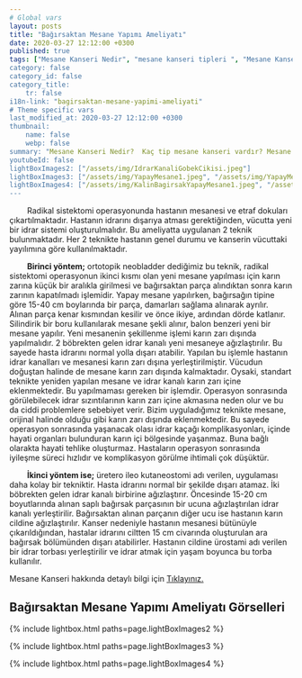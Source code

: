 ```yaml
---
# Global vars
layout: posts
title: "Bağırsaktan Mesane Yapımı Ameliyatı"
date: 2020-03-27 12:12:00 +0300
published: true
tags: ["Mesane Kanseri Nedir", "mesane kanseri tipleri ", "Mesane Kanseri neden olur", "Mesane kanseri ve sigara", "Mesane Kanseri belirti", "Mesane kanseri teşhis", "Mesane kanseri evre", "Mesane kanseri tedavi", "Mesane kanseri ameliyatı", "Mesane kanseri kapalı ameliyatı", "Mesane kanseri açık ameliyatı", "Radikal sistektomi nedir", "Radikal sistektomi ameliyatı", "Radikal sistektomi", "Mesane Kanseri", Bağırsaktan mesane yapılması", "Yapay mesane", "Yapay mesane ameliyatı", "Mesane kanseri radyoterapi", "Mesane kanseri kemoterapi" , "Mesane kanseri ameliyatı komplikasyonları", " Mesane kanseri yan etkileri"]
category: false
category_id: false
category_title:
    tr: false
i18n-link: "bagirsaktan-mesane-yapimi-ameliyati"
# Theme specific vars
last_modified_at: 2020-03-27 12:12:00 +0300
thumbnail:
    name: false
    webp: false
summary: "Mesane Kanseri Nedir?  Kaç tip mesane kanseri vardır? Mesane kanseri ve sigara? Mesane Kanseri belirtileri? Mesane kanseri teşhisi? Mesane kanseri evreleri? Mesane kanseri tedavisi, Mesane kanseri ameliyatı, Radikal sistektomi nedir? Radikal sistektomi ameliyatı nasıl yapılır? Bağırsaktan mesane yapılması, Yapay mesane"
youtubeId: false
lightBoxImages2: ["/assets/img/IdrarKanaliGobekCikisi.jpeg"]
lightBoxImages3: ["/assets/img/YapayMesane1.jpeg", "/assets/img/YapayMesane2.jpeg", "/assets/img/YapayMesane3.jpeg", "/assets/img/YapayMesane4.jpeg", "/assets/img/YapayMesane5.jpeg", "/assets/img/YapayMesane6.jpeg"]
lightBoxImages4: ["/assets/img/KalinBagirsakYapayMesane1.jpeg", "/assets/img/KalinBagirsakYapayMesane2.jpeg", "/assets/img/KalinBagirsakYapayMesane3.jpeg", "/assets/img/KalinBagirsakYapayMesane4.jpeg", "/assets/img/KalinBagirsakYapayMesane5.jpeg", "/assets/img/KalinBagirsakYapayMesane6.jpeg", "/assets/img/KalinBagirsakYapayMesane7.jpeg", "/assets/img/KalinBagirsakYapayMesane8.jpeg", "/assets/img/KalinBagirsakYapayMesane9.jpeg"]
---
```


&nbsp;&nbsp;&nbsp;&nbsp;&nbsp;&nbsp;&nbsp;&nbsp;Radikal sistektomi operasyonunda hastanın mesanesi ve etraf dokuları çıkartılmaktadır. Hastanın idrarını dışarıya atması gerektiğinden, vücutta yeni bir idrar sistemi oluşturulmalıdır. Bu ameliyatta uygulanan 2 teknik bulunmaktadır. Her 2 teknikte hastanın genel durumu ve kanserin vücuttaki yayılımına göre kullanılmaktadır.

&nbsp;&nbsp;&nbsp;&nbsp;&nbsp;&nbsp;&nbsp;&nbsp;**Birinci yöntem;** ortotopik neobladder dediğimiz bu teknik, radikal sistektomi operasyonun ikinci kısmı olan yeni mesane yapılması için karın zarına küçük bir aralıkla girilmesi ve bağırsaktan parça alındıktan sonra karın zarının kapatılmadı işlemidir. Yapay mesane yapılırken, bağırsağın tipine göre 15-40 cm boylarında bir parça, damarları sağlama alınarak ayrılır. Alınan parça kenar kısmından kesilir ve önce ikiye, ardından dörde katlanır. Silindirik bir boru kullanılarak mesane şekli alınır, balon benzeri yeni bir mesane yapılır. Yeni mesanenin şekillenme işlemi karın zarı dışında yapılmalıdır. 2 böbrekten gelen idrar kanalı yeni mesaneye ağızlaştırılır. Bu sayede hasta idrarını normal yolla dışarı atabilir. Yapılan bu işlemle hastanın idrar kanalları ve mesanesi karın zarı dışına yerleştirilmiştir. Vücudun doğuştan halinde de mesane karın zarı dışında kalmaktadır. Oysaki, standart teknikte yeniden yapılan mesane ve idrar kanalı karın zarı içine eklenmektedir. Bu yapılmaması gereken bir işlemdir. Operasyon sonrasında görülebilecek idrar sızıntılarının karın zarı içine akmasına neden olur ve bu da ciddi problemlere sebebiyet verir. Bizim uyguladığımız teknikte mesane, orijinal halinde olduğu gibi karın zarı dışında eklenmektedir. Bu sayede operasyon sonrasında yaşanacak olası idrar kaçağı komplikasyonları, içinde hayati organları bulunduran karın içi bölgesinde yaşanmaz. Buna bağlı olarakta hayati tehlike oluşturmaz. Hastaların operasyon sonrasında iyileşme süreci hızlıdır ve komplikasyon görülme ihtimali çok düşüktür.

&nbsp;&nbsp;&nbsp;&nbsp;&nbsp;&nbsp;&nbsp;&nbsp;**İkinci yöntem ise;** üretero ileo kutaneostomi adı verilen, uygulaması daha kolay bir tekniktir. Hasta idrarını normal bir şekilde dışarı atamaz. İki böbrekten gelen idrar kanalı birbirine ağızlaştırır. Öncesinde 15-20 cm boyutlarında alınan saplı bağırsak parçasının bir ucuna ağızlaştırılan idrar kanalı yerleştirilir. Bağırsaktan alınan parçanın diğer ucu ise hastanın karın cildine ağızlaştırılır. Kanser nedeniyle hastanın mesanesi bütünüyle çıkarıldığından, hastalar idrarını ciltten 15 cm civarında oluşturulan ara bağırsak bölümünden dışarı atabilirler. Hastanın cildine ürostami adı verilen bir idrar torbası yerleştirilir ve idrar atmak için yaşam boyunca bu torba kullanılır.    

Mesane Kanseri hakkında detaylı bilgi için [Tıklayınız.](https://www.onoluroloji.com/mesane-kanseri)


## Bağırsaktan Mesane Yapımı Ameliyatı Görselleri

{% include lightbox.html paths=page.lightBoxImages2 %}

{% include lightbox.html paths=page.lightBoxImages3 %}

{% include lightbox.html paths=page.lightBoxImages4 %}
